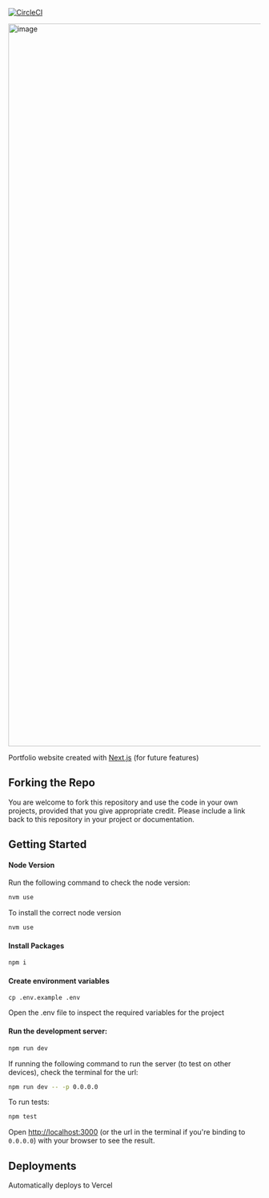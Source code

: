 [![CircleCI](https://dl.circleci.com/status-badge/img/gh/Natasha08/natasha-osborne-site/tree/main.svg?style=shield)](https://dl.circleci.com/status-badge/redirect/gh/Natasha08/natasha-osborne-site/tree/production)

<img width="1440" alt="image" src="https://github.com/user-attachments/assets/beda36d4-4b58-4ecd-985e-c383e9949a19">

Portfolio website created with [Next.js](https://nextjs.org/docs) (for future features)

## Forking the Repo
You are welcome to fork this repository and use the code in your own projects, provided that you give appropriate credit. Please include a link back to this repository in your project or documentation.

## Getting Started

#### Node Version

Run the following command to check the node version:

```bash
nvm use
```

To install the correct node version

```bash
nvm use
```

#### Install Packages

```bash
npm i
```

#### Create environment variables

```
cp .env.example .env
```

Open the .env file to inspect the required variables for the project

#### Run the development server:

```bash
npm run dev
```

If running the following command to run the server (to test on other devices), check the terminal for the url:

```bash
npm run dev -- -p 0.0.0.0
```

To run tests:

```bash
npm test
```

Open [http://localhost:3000](http://localhost:3000) (or the url in the terminal if you're binding to `0.0.0.0`) with your browser to see the result.

## Deployments
Automatically deploys to Vercel
